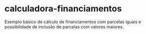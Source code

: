 # calculadora-financiamentos

Exemplo básico de cálculo de financiamentos com parcelas iguais e possibilidade de inclusão de parcelas com valores maiores.
